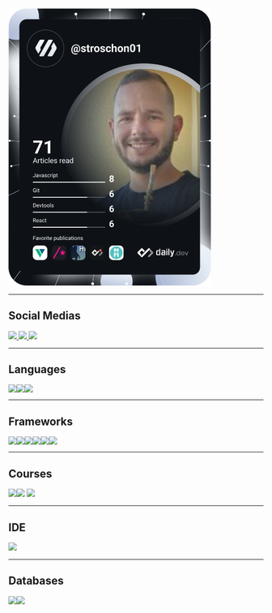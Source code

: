 <div>
  <a href="https://app.daily.dev/stroschon01"><img src="https://github.com/julianostroschon/julianostroschon/blob/main/devcard.svg" width="400" alt="julianostroschon's Dev Card"/></a>

<!--   <a href="https://app.daily.dev/stroschon01"><img src="https://api.daily.dev/devcards/cc5db32435114d43940a566801c4bd06.png?r=z3i" width="400" alt="JULIANO EDUARDO STROSCHON's Dev Card"/></a> -->
<!--   <img align="center" src="https://github-readme-stats.vercel.app/api?username=julianostroschon&show_icons=true&theme=dark&hide=stars,issues&&count_private=true" />
  <img src="https://github-readme-stats.vercel.app/api/wakatime?username=julianostroschon" />
</div> -->

----

## Social Medias

<div style="display: block;">
  <a href="https://www.linkedin.com/in/juliano-stroschon-a199211ab/">
    <img src="https://img.shields.io/badge/linkedin-%230077B5.svg?&style=for-the-badge&logo=linkedin&logoColor=white" />
  </a>
  <a href="https://www.instagram.com/julianostroschon/" >
    <img src="https://img.shields.io/badge/instagram-%23E4405F.svg?&style=for-the-badge&logo=instagram&logoColor=white">
  </a>
  <a href="https://www.facebook.com/julianostroschon">
    <img src="https://img.shields.io/badge/facebook-%231877F2.svg?&style=for-the-badge&logo=facebook&logoColor=white">
  </a>
</div>

---

## Languages

<div style="display: flex;">
  <img src="https://img.shields.io/badge/HTML5-E34F26?style=for-the-badge&logo=html5&logoColor=white" />
  <img src="https://img.shields.io/badge/JavaScript-323330?style=for-the-badge&logo=javascript&logoColor=F7DF1E" />
  <img src="https://img.shields.io/badge/TypeScript-007ACC?style=for-the-badge&logo=typescript&logoColor=white" />
</div>

---

## Frameworks

<div style="display: flex;">
  <img src="https://img.shields.io/badge/Apollo%20GraphQL-311C87?&style=for-the-badge&logo=Apollo%20GraphQL&logoColor=white" >
  <img src="https://img.shields.io/badge/GraphQl-E10098?style=for-the-badge&logo=graphql&logoColor=white" >
  <img src="https://img.shields.io/badge/Quasar-1976D2?style=for-the-badge&logo=quasar&logoColor=white" >
  <img src="https://img.shields.io/badge/Vite-B73BFE?style=for-the-badge&logo=vite&logoColor=FFD62E" >
  <img src="https://img.shields.io/badge/Vue.js-35495E?style=for-the-badge&logo=vuedotjs&logoColor=4FC08D" >
  <img src="https://img.shields.io/badge/Yarn-2C8EBB?style=for-the-badge&logo=yarn&logoColor=white" >
</div>

---

## Courses

<img src="https://img.shields.io/badge/Udemy-EC5252?style=for-the-badge&logo=Udemy&logoColor=white" /><img src="https://img.shields.io/badge/Exercism-009CAB?style=for-the-badge&logo=exercism&logoColor=white" />
<img src="https://img.shields.io/badge/Duolingo-58CC02?style=for-the-badge&logo=Duolingo&logoColor=white" />

---

## IDE

<img src="https://img.shields.io/badge/Visual_Studio_Code-0078D4?style=for-the-badge&logo=visual%20studio%20code&logoColor=white" />

---

## Databases

<div style="display: flex;">
  <img src="https://img.shields.io/badge/PostgreSQL-316192?style=for-the-badge&logo=postgresql&logoColor=white" />
  <img src="https://img.shields.io/badge/MySQL-005C84?style=for-the-badge&logo=mysql&logoColor=white" />
</div>
